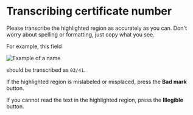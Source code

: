 # Transcribing certificate number

Please transcribe the highlighted region as accurately as you can. Don't worry about spelling or formatting, just copy what you see.

For example, this field

![Example of a name](/images/cd_number.png)

should be transcribed as `03/41`.

If the highlighted region is mislabeled or misplaced, press the **Bad mark** button.

If you cannot read the text in the highlighted region, press the **Illegible** button.
